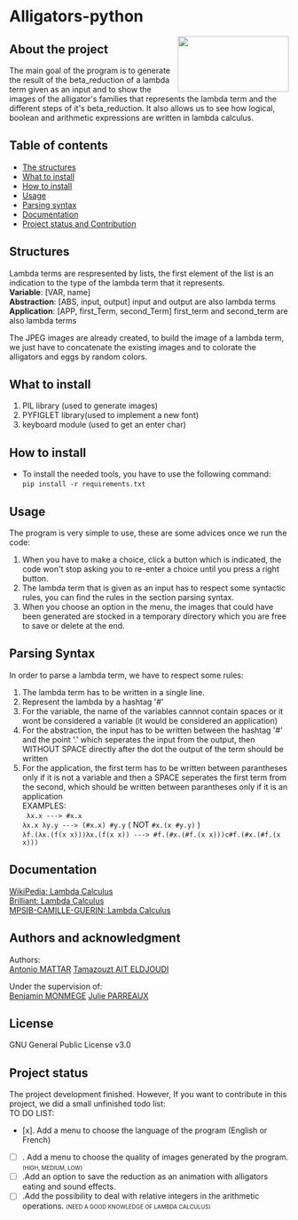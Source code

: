 # Alligators-python

<img align="right" width="200" height="100" src="https://i.imgur.com/C5MWF5V.png">

## About the project

The main goal of the program is to generate the result of the beta_reduction of a lambda term given as an input and to show the images of the alligator's families that represents the lambda term and the different steps of it's beta_reduction. It also allows us to see how logical, boolean and arithmetic expressions are written in lambda calculus.

## Table of contents

<!-- TOC -->

- [The structures](#structures)
- [What to install](#needs)
- [How to install](#how)
- [Usage](#utilisation)
- [Parsing syntax ](#parse)
- [Documentation](#docu)
- [Project status and Contribution](#status)
<!-- /TOC -->

## Structures <a name="structures"></a>

Lambda terms are respresented by lists, the first element of the list is an indication to the type of the lambda term that it represents.<br />
<strong>Variable</strong>: [VAR, name]<br />
<strong>Abstraction</strong>: [ABS, input, output] input and output are also lambda terms<br />
<strong>Application</strong>: [APP, first_Term, second_Term] first_term and second_term are also lambda terms<br />

The JPEG images are already created, to build the image of a lambda term, we just have to concatenate the existing images and to colorate the alligators and eggs by random colors.

## What to install <a name="needs"></a>

1. PIL library (used to generate images)
2. PYFIGLET library(used to implement a new font)
3. keyboard module (used to get an enter char)

## How to install <a name="how"></a>

- To install the needed tools, you have to use the following command:<br />
  `pip install -r requirements.txt `

## Usage <a name="utilisation"></a>

The program is very simple to use, these are some advices once we run the code: <br />

1. When you have to make a choice, click a button which is indicated, the code won't stop asking you to re-enter a choice until you press a right button.
2. The lambda term that is given as an input has to respect some syntactic rules, you can find the rules in the section parsing syntax.
3. When you choose an option in the menu, the images that could have been generated are stocked in a temporary directory which you are free to save or delete at the end.

## Parsing Syntax <a name="parse"></a>

In order to parse a lambda term, we have to respect some rules:<br />

1. The lambda term has to be written in a single line.<br />
2. Represent the lambda by a hashtag '#'<br />
3. For the variable, the name of the variables cannnot contain spaces or it wont be considered a variable (it would be considered an application)<br />
4. For the abstraction, the input has to be written between the hashtag '#' and the point '.' which seperates the input from the output, then WITHOUT SPACE directly after the dot the output of the term should be written<br />
5. For the application, the first term has to be written between parantheses only if it is not a variable and then a SPACE seperates the first term from the second, which should be written between parantheses only if it is an application<br />
   EXAMPLES:<br />
   ` λx.x ---> #x.x`<br />
   `λx.x λy.y ---> (#x.x) #y.y` ( NOT `#x.(x #y.y)` )<br />
   `λf.(λx.(f(x x)))λx.(f(x x)) ---> #f.(#x.(#f.(x x)))c#f.(#x.(#f.(x x)))`

## Documentation <a name="docu"></a>

<a href='https://en.wikipedia.org/wiki/Lambda_calculus'>WikiPedia: Lambda Calculus</a> <br>
<a href='https://brilliant.org/wiki/lambda-calculus/'>Brilliant: Lambda Calculus</a> <br>
<a href='https://mpsib-camille-guerin.pagesperso-orange.fr/Python/Lambda/Lambda2/Lambda2.pdf'>MPSIB-CAMILLE-GUERIN: Lambda Calculus</a>

## Authors and acknowledgment

Authors:<br>
<a href="mailto:antoniomattar132@gmail.com>">Antonio MATTAR</a>
<a href="mailto:aiteldjouditamazouzt@gmail.com">Tamazouzt AIT ELDJOUDI</a>

Under the supervision of:<br>
<a href="https://pageperso.lis-lab.fr/~benjamin.monmege">Benjamin MONMEGE</a>
<a href="http://perso.eleves.ens-rennes.fr/people/julie.parreaux/index.html">Julie PARREAUX</a>

## License

GNU General Public License v3.0

## Project status <a name = 'status'></a>

The project development finished. However,
If you want to contribute in this project, we did a small unfinished todo list:<br />
TO DO LIST:<br>

- [x]. Add a menu to choose the language of the program (English or French)<br />
- [ ] . Add a menu to choose the quality of images generated by the program.
      <font size='1'>(HIGH, MEDIUM, LOW)</font><br />
- [ ] .Add an option to save the reduction as an animation with alligators eating and sound effects.<br />
- [ ] .Add the possibility to deal with relative integers in the arithmetic operations.
      <font size ='1'> (NEED A GOOD KNOWLEDGE OF LAMBDA CALCULUS)</font><br />
